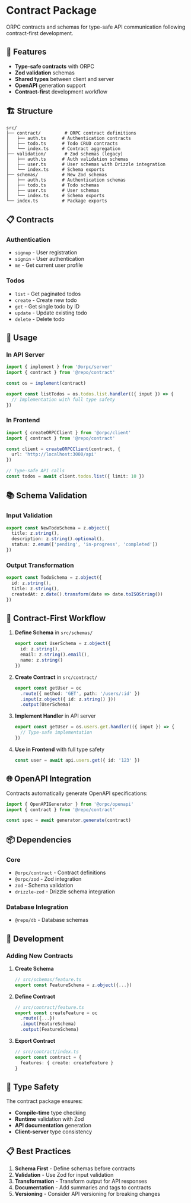 # Contract Package

ORPC contracts and schemas for type-safe API communication following contract-first development.

## 🚀 Features

- **Type-safe contracts** with ORPC
- **Zod validation** schemas
- **Shared types** between client and server
- **OpenAPI** generation support
- **Contract-first** development workflow

## 🏗️ Structure

```
src/
├── contract/         # ORPC contract definitions
│   ├── auth.ts      # Authentication contracts
│   ├── todo.ts      # Todo CRUD contracts
│   └── index.ts     # Contract aggregation
├── validation/       # Zod schemas (legacy)
│   ├── auth.ts      # Auth validation schemas
│   ├── user.ts      # User schemas with Drizzle integration
│   └── index.ts     # Schema exports
├── schemas/         # New Zod schemas
│   ├── auth.ts      # Authentication schemas
│   ├── todo.ts      # Todo schemas
│   ├── user.ts      # User schemas
│   └── index.ts     # Schema exports
└── index.ts         # Package exports
```

## 📋 Contracts

### Authentication
- `signup` - User registration
- `signin` - User authentication  
- `me` - Get current user profile

### Todos
- `list` - Get paginated todos
- `create` - Create new todo
- `get` - Get single todo by ID
- `update` - Update existing todo
- `delete` - Delete todo

## 🔧 Usage

### In API Server
```typescript
import { implement } from '@orpc/server'
import { contract } from '@repo/contract'

const os = implement(contract)

export const listTodos = os.todos.list.handler(({ input }) => {
  // Implementation with full type safety
})
```

### In Frontend
```typescript
import { createORPCClient } from '@orpc/client'
import { contract } from '@repo/contract'

const client = createORPCClient(contract, {
  url: 'http://localhost:3000/api'
})

// Type-safe API calls
const todos = await client.todos.list({ limit: 10 })
```

## 📚 Schema Validation

### Input Validation
```typescript
export const NewTodoSchema = z.object({
  title: z.string(),
  description: z.string().optional(),
  status: z.enum(['pending', 'in-progress', 'completed'])
})
```

### Output Transformation
```typescript
export const TodoSchema = z.object({
  id: z.string(),
  title: z.string(),
  createdAt: z.date().transform(date => date.toISOString())
})
```

## 🔄 Contract-First Workflow

1. **Define Schema** in `src/schemas/`
   ```typescript
   export const UserSchema = z.object({
     id: z.string(),
     email: z.string().email(),
     name: z.string()
   })
   ```

2. **Create Contract** in `src/contract/`
   ```typescript
   export const getUser = oc
     .route({ method: 'GET', path: '/users/:id' })
     .input(z.object({ id: z.string() }))
     .output(UserSchema)
   ```

3. **Implement Handler** in API server
   ```typescript
   export const getUser = os.users.get.handler(({ input }) => {
     // Type-safe implementation
   })
   ```

4. **Use in Frontend** with full type safety
   ```typescript
   const user = await api.users.get({ id: '123' })
   ```

## 🌐 OpenAPI Integration

Contracts automatically generate OpenAPI specifications:

```typescript
import { OpenAPIGenerator } from '@orpc/openapi'
import { contract } from '@repo/contract'

const spec = await generator.generate(contract)
```

## 📦 Dependencies

### Core
- `@orpc/contract` - Contract definitions
- `@orpc/zod` - Zod integration
- `zod` - Schema validation
- `drizzle-zod` - Drizzle schema integration

### Database Integration
- `@repo/db` - Database schemas

## 🔧 Development

### Adding New Contracts

1. **Create Schema**
   ```typescript
   // src/schemas/feature.ts
   export const FeatureSchema = z.object({...})
   ```

2. **Define Contract**
   ```typescript
   // src/contract/feature.ts
   export const createFeature = oc
     .route({...})
     .input(FeatureSchema)
     .output(FeatureSchema)
   ```

3. **Export Contract**
   ```typescript
   // src/contract/index.ts
   export const contract = {
     features: { create: createFeature }
   }
   ```

## 🎯 Type Safety

The contract package ensures:
- **Compile-time** type checking
- **Runtime** validation with Zod
- **API documentation** generation
- **Client-server** type consistency

## 📋 Best Practices

1. **Schema First** - Define schemas before contracts
2. **Validation** - Use Zod for input validation
3. **Transformation** - Transform output for API responses
4. **Documentation** - Add summaries and tags to contracts
5. **Versioning** - Consider API versioning for breaking changes
